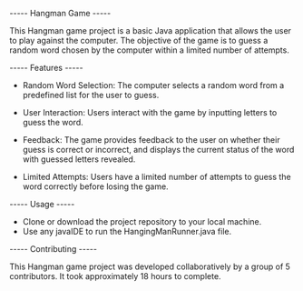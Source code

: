 ----- Hangman Game -----

This Hangman game project is a basic Java application that allows the user to play against the computer. The objective of the game is to guess a random word chosen by the computer within a limited number of attempts.

----- Features -----

- Random Word Selection: The computer selects a random word from a predefined list for the user to guess.

- User Interaction: Users interact with the game by inputting letters to guess the word.

- Feedback: The game provides feedback to the user on whether their guess is correct or incorrect, and displays the current status of the word with guessed letters revealed.

- Limited Attempts: Users have a limited number of attempts to guess the word correctly before losing the game.

----- Usage -----

- Clone or download the project repository to your local machine.
- Use any javaIDE to run the HangingManRunner.java file.

----- Contributing -----

This Hangman game project was developed collaboratively by a group of 5 contributors. It took approximately 18 hours to complete.
